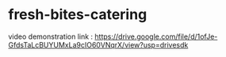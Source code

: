 # fresh-bites-catering
video demonstration link : https://drive.google.com/file/d/1ofJe-GfdsTaLcBUYUMxLa9cIO60VNqrX/view?usp=drivesdk
